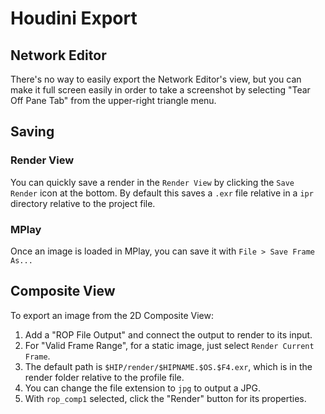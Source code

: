 # Houdini Export

## Network Editor

There's no way to easily export the Network Editor's view, but you can make it full screen easily in order to take a screenshot by selecting "Tear Off Pane Tab" from the upper-right triangle menu.

## Saving

### Render View

You can quickly save a render in the `Render View` by clicking the `Save Render` icon at the bottom. By default this saves a `.exr` file relative in a `ipr` directory relative to the project file.

### MPlay

Once an image is loaded in MPlay, you can save it with `File > Save Frame As...`

## Composite View

To export an image from the 2D Composite View:

1. Add a "ROP File Output" and connect the output to render to its input.
2. For "Valid Frame Range", for a static image, just select `Render Current Frame`.
3. The default path is `$HIP/render/$HIPNAME.$OS.$F4.exr`, which is in the render folder relative to the profile file.
4. You can change the file extension to `jpg` to output a JPG.
5. With `rop_comp1` selected, click the "Render" button for its properties.